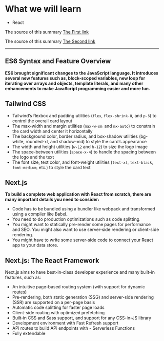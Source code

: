 # What we will learn

- React

The source of this summary [The First link](https://reactjs.org/docs/hello-world.html)

The source of this summary [The Second link](https://nextjs.org/learn/basics/create-nextjs-app)

_______________________________________

## ES6 Syntax and Feature Overview

**ES6 brought significant changes to the JavaScript language. It introduces several new features such as, block-scoped variables, new loop for iterating over arrays and objects, template literals, and many other enhancements to make JavaScript programming easier and more fun.**

## Tailwind CSS


+ Tailwind’s flexbox and padding utilities (`flex`, `flex-shrink-0`, and `p-6`) to control the overall card layout
+ The max-width and margin utilities (`max-w-sm `and `mx-auto`) to constrain the card width and center it horizontally
+ The background color, border radius, and box-shadow utilities (bg-white, rounded-xl, and shadow-md) to style the card’s appearance
+ The width and height utilities (`w-12` and `h-12`) to size the logo image
+ The space-between utilities (`space-x-4`) to handle the spacing between the logo and the text
+ The font size, text color, and font-weight utilities (`text-xl`, `text-black`, `font-medium`, etc.) to style the card text


## Next.js

**To build a complete web application with React from scratch, there are many important details you need to consider:**

- Code has to be bundled using a bundler like webpack and transformed using a compiler like Babel.
- You need to do production optimizations such as code splitting.
- You might want to statically pre-render some pages for performance and SEO. You might also want to use server-side rendering or client-side rendering.
- You might have to write some server-side code to connect your React app to your data store.

## Next.js: The React Framework
Next.js aims to have best-in-class developer experience and many built-in features, such as:

- An intuitive page-based routing system (with support for dynamic routes)
- Pre-rendering, both static generation (SSG) and server-side rendering (SSR) are supported on a per-page basis
- Automatic code splitting for faster page loads
- Client-side routing with optimized prefetching
- Built-in CSS and Sass support, and support for any CSS-in-JS library
- Development environment with Fast Refresh support
- API routes to build API endpoints with - Serverless Functions
- Fully extendable
